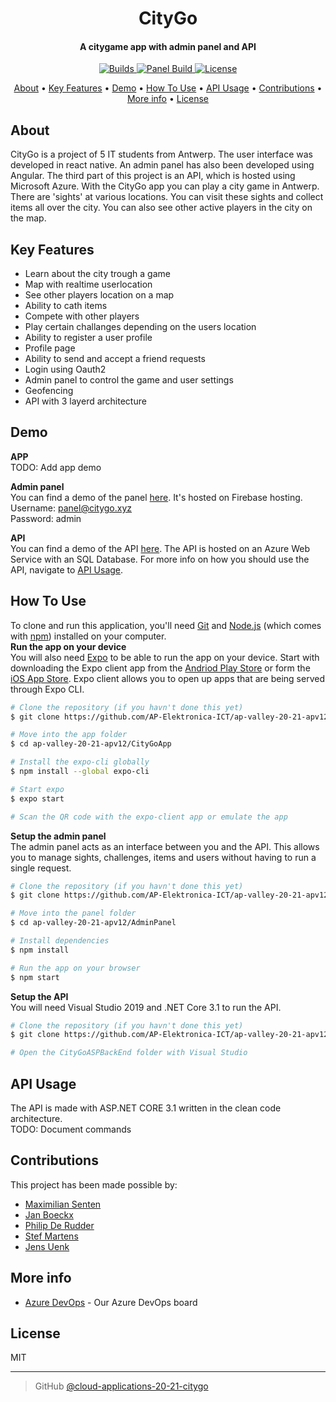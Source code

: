 <h1 align="center">
  CityGo
</h1>

<h4 align="center">A citygame app with admin panel and API</h4>

<p align="center">
  <a href="https://app.bitrise.io/app/f8e4f5158cfde012#/builds">
    <img src="https://app.bitrise.io/app/f8e4f5158cfde012/status.svg?token=cLg-X0PmNx5LMdekTn0WvA&branch=master"
         alt="Builds">
  </a>
  <a href="https://github.com/AP-Elektronica-ICT/cloud-applications-20-21-citygo/actions?query=workflow%3A%22Deploy+to+Firebase+Hosting+on+merge%22">
    <img src="https://github.com/AP-Elektronica-ICT/cloud-applications-20-21-citygo/workflows/Deploy%20to%20Firebase%20Hosting%20on%20merge/badge.svg"
         alt="Panel Build">
  </a>
  <a href="https://opensource.org/licenses/MIT">
    <img src="https://img.shields.io/badge/License-MIT-yellow.svg"
         alt="License">
  </a>
</p>

<p align="center">
  <a href="#about">About</a> •
  <a href="#key-features">Key Features</a> •
  <a href="#demo">Demo</a> •
  <a href="#how-to-use">How To Use</a> •
  <a href="#api-usage">API Usage</a> •
  <a href="#contributions">Contributions</a> •
  <a href="#more-info">More info</a> •
  <a href="#license">License</a>
</p>

## About

CityGo is a project of 5 IT students from Antwerp. The user interface was developed in react native. An admin panel has also been developed using Angular. The third part of this project is an API, which is hosted using Microsoft Azure.
With the CityGo app you can play a city game in Antwerp. There are 'sights' at various locations. You can visit these sights and collect items all over the city. You can also see other active players in the city on the map.

## Key Features

- Learn about the city trough a game
- Map with realtime userlocation
- See other players location on a map
- Ability to cath items
- Compete with other players
- Play certain challanges depending on the users location
- Ability to register a user profile
- Profile page
- Ability to send and accept a friend requests
- Login using Oauth2
- Admin panel to control the game and user settings
- Geofencing
- API with 3 layerd architecture

## Demo

**APP**  
TODO: Add app demo

**Admin panel**  
You can find a demo of the panel [here](https://panel.citygo.xyz). It's hosted on Firebase hosting.  
Username: panel@citygo.xyz  
Password: admin

**API**  
You can find a demo of the API [here](https://citygo-ap.azurewebsites.net/Sights). The API is hosted on an Azure Web Service with an SQL Database. For more info on how you should use the API, navigate to <a href="#api-usage">API Usage</a>.

## How To Use

To clone and run this application, you'll need [Git](https://git-scm.com) and [Node.js](https://nodejs.org/en/download/) (which comes with [npm](http://npmjs.com)) installed on your computer.  
**Run the app on your device**  
You will also need [Expo](https://docs.expo.io) to be able to run the app on your device. Start with downloading the Expo client app from the [Andriod Play Store](https://play.google.com/store/apps/details?id=host.exp.exponent) or form the [iOS App Store](https://apps.apple.com/nl/app/expo-client/id982107779). Expo client allows you to open up apps that are being served through Expo CLI.

```bash
# Clone the repository (if you havn't done this yet)
$ git clone https://github.com/AP-Elektronica-ICT/ap-valley-20-21-apv12/

# Move into the app folder
$ cd ap-valley-20-21-apv12/CityGoApp

# Install the expo-cli globally
$ npm install --global expo-cli

# Start expo
$ expo start

# Scan the QR code with the expo-client app or emulate the app
```

**Setup the admin panel**  
The admin panel acts as an interface between you and the API. This allows you to manage sights, challenges, items and users without having to run a single request.

```bash
# Clone the repository (if you havn't done this yet)
$ git clone https://github.com/AP-Elektronica-ICT/ap-valley-20-21-apv12/

# Move into the panel folder
$ cd ap-valley-20-21-apv12/AdminPanel

# Install dependencies
$ npm install

# Run the app on your browser
$ npm start
```

**Setup the API**  
You will need Visual Studio 2019 and .NET Core 3.1 to run the API.

```bash
# Clone the repository (if you havn't done this yet)
$ git clone https://github.com/AP-Elektronica-ICT/ap-valley-20-21-apv12/

# Open the CityGoASPBackEnd folder with Visual Studio
```

## API Usage

The API is made with ASP.NET CORE 3.1 written in the clean code architecture.  
TODO: Document commands

## Contributions

This project has been made possible by:

- [Maximilian Senten](https://github.com/BePotato)
- [Jan Boeckx](https://github.com/jb500)
- [Philip De Rudder](https://github.com/PhilipDeRudder)
- [Stef Martens](https://github.com/stef2607)
- [Jens Uenk](https://github.com/jensuenk)

## More info

- [Azure DevOps](https://dev.azure.com/s107714/CloudApplictions%20CityGo/_dashboards/dashboard/fdc8c4c4-f96d-44ac-abaa-803af60584f3) - Our Azure DevOps board

## License

MIT

---

> GitHub [@cloud-applications-20-21-citygo](https://github.com/AP-Elektronica-ICT/cloud-applications-20-21-citygo)
